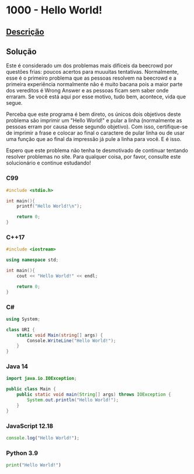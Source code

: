 # 1000 - Hello World!

## [Descrição](https://www.beecrowd.com.br/judge/pt/problems/view/1000)

## Solução

Este é considerado um dos problemas mais difíceis da beecrowd por questões frias: poucos acertos para muuuitas tentativas. Normalmente, esse é o primeiro problema que as pessoas resolvem na beecrowd e a primeira experiência normalmente não é muito bacana pois a maior parte dos vereditos é Wrong Answer e as pessoas ficam sem saber onde erraram. Se você está aqui por esse motivo, tudo bem, acontece, vida que segue.

Perceba que este programa é bem direto, os únicos dois objetivos deste problema são imprimir um "Hello World!" e pular a linha (normalmente as pessoas erram por causa desse segundo objetivo). Com isso, certifique-se de imprimir a frase e colocar ao final o caractere de pular linha ou de usar uma função que ao final da impressão já pule a linha para você. E é isso.

Espero que este problema não tenha te desmotivado de continuar tentando resolver problemas no site. Para qualquer coisa, por favor, consulte este solucionário e continue estudando!

### C99

```c
#include <stdio.h>

int main(){
    printf("Hello World!\n");

    return 0;
}
```

### C++17

```cpp
#include <iostream>

using namespace std;

int main(){
    cout << "Hello World!" << endl;

    return 0;
}
```

### C#

```cs
using System;

class URI {
    static void Main(string[] args) {
        Console.WriteLine("Hello World!");
    }
}
```

### Java 14
```java
import java.io.IOException;

public class Main {
    public static void main(String[] args) throws IOException {
        System.out.println("Hello World!");
    }
}
```

### JavaScript 12.18

```javascript
console.log("Hello World!");
```

### Python 3.9
```python
print("Hello World!")
```
